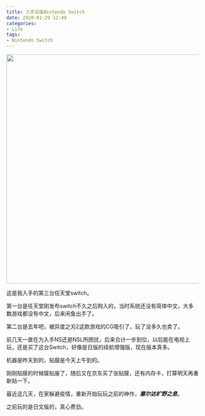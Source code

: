 ```yaml
---
title: 入手日版Nintendo Switch
date: 2020-01-29 12:49
categories:
- Life
tags:
- Nintendo Switch
---
```


<img src="https://images.shiguangping.com/imgs/202001/IMG_5103.JPG" width=600>

这是我入手的第三台任天堂switch。

第一台是任天堂刚发布switch不久之后购入的，当时系统还没有简体中文，大多数游戏都没有中文，后来闲鱼出手了。

第二台是去年吧，被异度之刃2这款游戏的CG吸引了，玩了没多久也卖了。

前几天一直在为入手NS还是NSL所困扰，后来合计一步到位，以后能在电视上玩，还是买了这台Switch，好像是日版的续航增强版，现在版本真多。

机器是昨天到的，贴膜是今天上午到的。

刚刚贴膜的时候膜贴废了，随后又在京东买了张贴膜，还有内存卡，打算明天再重新贴一下。

最近这几天，在家躲避疫情，重新开始玩玩之前的神作，***塞尔达旷野之息***。

之前玩的是日文版的，真心费劲。
